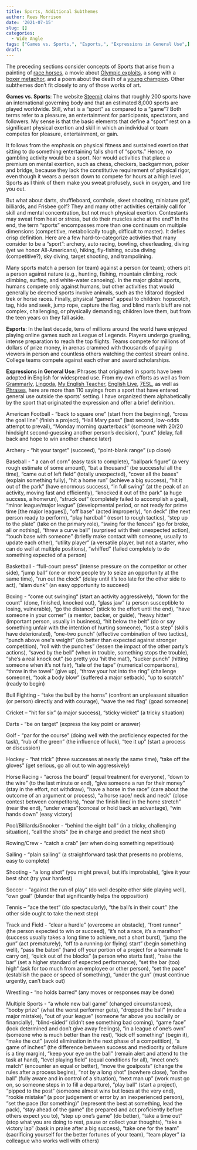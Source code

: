 ```yaml
---
title: Sports, Additional Subthemes
author: Rees Morrison
date: '2021-07-15'
slug: []
categories:
  - Wide Angle
tags: ["Games vs. Sports,", "Esports,", "Expressions in General Use",]
draft:
---
```


The preceding sections consider concepts of Sports that arise from a painting of [race horses](https://themesfromart.com/post/2021-07-12-sports-from-racers-before-the-stands-a-painting-by-edgar-degas/sportsdegas/), a movie about [Olympic exploits](https://themesfromart.com/post/2021-07-12-sports-from-chariots-of-fire-a-movie-about-the-1924-olypics/sportschariots/), a song with a [boxer metaphor](https://themesfromart.com/post/2021-07-12-sports-from-the-boxer-a-song-by-simon-garfunkel/sportsboxer/), and a poem about the death of a [young champion](https://themesfromart.com/post/2021-07-12-sports-from-to-an-athlete-dying-young-by-a-e-housman/sportsathlete/).  Other subthemes don’t fit closely to any of those works of art.

**Games vs. Sports**:  The website [Steemit]( https://steemit.com/sport/@sportspodium/how-many-sports-are-there-in-the-world) claims that roughly 200 sports have an international governing body and that an estimated 8,000 sports are played worldwide.  Still, what is a “sport” as compared to a “game”?  Both terms refer to a pleasure, an entertainment for participants, spectators, and followers.  My sense is that the basic elements that define a “sport” rest on a significant physical exertion and skill in which an individual or team competes for pleasure, entertainment, or gain.  

It follows from the emphasis on physical fitness and sustained exertion that sitting to do something entertaining falls short of “sports.”  Hence, no gambling activity would be a sport.   Nor would activities that place a premium on mental exertion, such as chess, checkers, backgammon, poker and bridge, because they lack the constitutive requirement of physical rigor, even though it wears a person down to compete for hours at a high level.  Sports as I think of them make you sweat profusely, suck in oxygen, and tire you out.

But what about darts, shuffleboard, cornhole, skeet shooting, miniature golf, billiards, and Frisbee golf? They and many other activities certainly call for skill and mental concentration, but not much physical exertion.  Contestants may sweat from heat or stress, but do their muscles ache at the end? In the end, the term “sports” encompasses more than one continuum on multiple dimensions (competitive, metabolically tough, difficult to master).  It defies crisp definition.  Here are a few hard-to-categorize activities that many consider to be a “sport”:  archery, auto racing, bowling, cheerleading, diving (yet we honor All-Americans), hiking, fly-fishing, scuba diving (competitive?), sky diving, target shooting, and trampolining.

Many sports match a person (or team) against a person (or team); others pit a person against nature (e.g., hunting, fishing, mountain climbing, rock climbing, surfing, and white-water canoeing).   In the major global sports, humans compete only against humans, but other activities that would generally be deemed sports involve animals, such as the Iditarod dogsled trek or horse races.   Finally, physical “games” appeal to children: hopscotch, tag, hide and seek, jump rope, capture the flag, and blind man’s bluff are not complex, challenging, or physically demanding; children love them, but from the teen years on they fall aside. 

**Esports**:   In the last decade, tens of millions around the world have enjoyed playing online games such as League of Legends.   Players undergo grueling, intense preparation to reach the top flights. Teams compete for millions of dollars of prize money, in arenas crammed with thousands of paying viewers in person and countless others watching the contest stream online.  College teams compete against each other and award scholarships.

**Expressions in General Use**:  Phrases that originated in sports have been adopted in English for widespread use.  From my own efforts as well as from [Grammarly](https://www.grammarly.com/blog/sports-jargon-in-the-workplace/), [Lingoda](https://blog.lingoda.com/en/20-popular-sports-idioms-in-english/), [My English Teacher](https://www.myenglishteacher.eu/blog/sports-idioms/), [English Live](https://englishlive.ef.com/blog/english-in-the-real-world/english-idioms-sports/), [7ESL](https://7esl.com/sport-idioms/), as well as [Phrases](https://www.phrases.org.uk/meanings/sport-and-games-phrases.html), here are more than 110 sayings from a sport that have entered general use outside the sports’ setting.  I have organized them alphabetically by the sport that originated the expression and offer a brief definition.

American Football - “back to square one” (start from the beginning), “cross the goal line” (finish a project), “Hail Mary pass” (last second, low-odds attempt to prevail), “Monday morning quarterback” (someone with 20/20 hindsight second-guessing another person’s decision), “punt” (delay, fall back and hope to win another chance later) 

Archery - “hit your target” (succeed), “point-blank range” (up close)  

Baseball - “ a can of corn” (easy task to complete), “ballpark figure” (a very rough estimate of some amount), “bat a thousand” (be successful all the time), “came out of left field” (totally unexpected), "cover all the bases" (explain something fully), “hit a home run” (achieve a big success), “hit it out of the park” (have enormous success), “in full swing” (at the peak of an activity, moving fast and efficiently), “knocked it out of the park” (a huge success, a homerun), “struck out” (completely failed to accomplish a goal), “minor league/major league” (developmental period, or not ready for prime time [the major leagues]), "off base" (acted improperly), “on deck” (the next person ready to perform), “play hardball“ (resort to rough tactics), “step up to the plate” (take on the primary role), “swing for the fences” (go for broke, all or nothing), “threw a curve ball” (surprised with their unexpected action), “touch base with someone” (briefly make contact with someone, usually to update each other), “utility player” (a versatile player, but not a starter, who can do well at multiple positions), “whiffed” (failed completely to do something expected of a person)  

Basketball - “full-court press” (intense pressure on the competitor or other side), “jump ball” (one or more people try to seize an opportunity at the same time), “run out the clock” (delay until it’s too late for the other side to act), “slam dunk” (an easy opportunity to succeed)  

Boxing - “come out swinging“ (start an activity aggressively), “down for the count” (done, finished, knocked out), “glass jaw” (a person susceptible to losing, vulnerable), “go the distance” (stick to the effort until the end), “have someone in your corner” (a mentor, backer, or guide), “heavy hitter“ (important person, usually in business), “hit below the belt” (do or say something unfair with the intention of hurting someone), “lost a step” (skills have deteriorated), “one-two punch“ (effective combination of two tactics), “punch above one's weight” (do better than expected against stronger competition), “roll with the punches” (lessen the impact of the other party’s actions), “saved by the bell” (when in trouble, something stops the trouble), “she’s a real knock out” (so pretty you ‘hit the mat’), “sucker punch” (hitting someone when it’s not fair), “tale of the tape” (numerical comparisons), “throw in the towel” (give up), “throw your hat into the ring” (challenge someone), “took a body blow” (suffered a major setback), “up to scratch” (ready to begin)  

Bull Fighting - “take the bull by the horns” (confront an unpleasant situation (or person) directly and with courage), “wave the red flag” (goad someone)  

Cricket – “hit for six” (a major success), “sticky wicket” (a tricky situation)  

Darts - “be on target” (express the key point or answer)  

Golf - “par for the course” (doing well with the proficiency expected for the task), “rub of the green” (the influence of luck), “tee it up” (start a process or discussion)  

Hockey - “hat trick” (three successes at nearly the same time), “take off the gloves” (get serious, go all out to win aggressively)  

Horse Racing - “across the board” (equal treatment for everyone), “down to the wire” (to the last minute or end), “give someone a run for their money” (stay in the effort, not withdraw), “have a horse in the race” (care about the outcome of an argument or process), “a horse race/ neck and neck” (close contest between competitors), “near the finish line/ in the home stretch” (near the end), “under wraps”(conceal or hold back an advantage), “win hands down” (easy victory)  

Pool/Billiards/Snooker - “behind the eight ball” (in a tricky, challenging situation), “call the shots” (be in charge and predict the next shot)  

Rowing/Crew - “catch a crab” (err when doing something repetitious)  

Sailing - “plain sailing” (a straightforward task that presents no problems, easy to complete) 

Shooting - “a long shot” (you might prevail, but it’s improbable), “give it your best shot (try your hardest)  

Soccer - “against the run of play“ (do well despite other side playing well), “own goal” (blunder that significantly helps the opposition)  

Tennis – “ace the test” (do spectacularly), “the ball’s in their court” (the other side ought to take the next step)  

Track and Field - “clear a hurdle” (overcome an obstacle), “front runner” (the person expected to win or succeed), “it’s not a race, it’s a marathon” (success usually takes a long time to achieve, not a short burst), “jump the gun” (act prematurely), “off to a running (or flying) start” (begin something well), “pass the baton” (hand off your portion of a project for a teammate to carry on), “quick out of the blocks” (a person who starts fast), “raise the bar“ (set a higher standard of expected performance), “set the bar (too) high“ (ask for too much from an employee or other person), “set the pace” (establish the pace or speed of something), “under the gun” (must continue urgently, can’t back out)  

Wrestling - “no holds barred“ (any moves or responses may be done)  

Multiple Sports - “a whole new ball game” (changed circumstances), “booby prize” (what the worst performer gets), “dropped the ball” (made a major mistake), “out of your league” (someone far above you socially or financially), “blind-sided” (didn’t see something bad coming), “game face” (look determined and don’t give away feelings), “in a league of one’s own” (someone who is much better than the rest), “kick off something” (begin it), “make the cut” (avoid elimination in the next phase of a competition), “a game of inches” (the difference between success and mediocrity or failure is a tiny margin), “keep your eye on the ball” (remain alert and attend to the task at hand), “level playing field” (equal conditions for all), “meet one’s match” (encounter an equal or better), “move the goalposts” (change the rules after a process begins), “not by a long shot” (nowhere close), “on the ball” (fully aware and in control of a situation), “next man up” (work must go on, so someone steps in to fill a departure), “play ball“ (start a project), “pipped to the post“ (someone almost wins but loses at the very end),  “rookie mistake” (a poor judgement or error by an inexperienced person), “set the pace (for something)” (represent the best at something, lead the pack), “stay ahead of the game” (be prepared and act proficiently before others expect you to), “step up one’s game” (do better), “take a time out” (stop what you are doing to rest, pause or collect your thoughts), “take a victory lap” (bask in praise after a big success), “take one for the team” (sacrificing yourself for the better fortunes of your team), “team player” (a colleague who works well with others)
